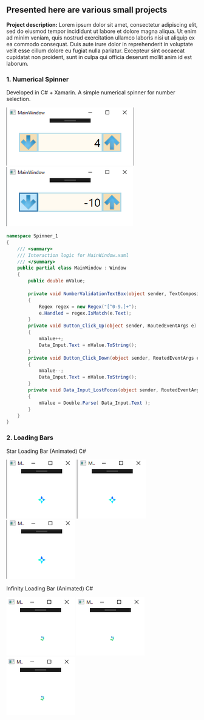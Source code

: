 ## Presented here are various small projects

**Project description:** Lorem ipsum dolor sit amet, consectetur adipiscing elit, sed do eiusmod tempor incididunt ut labore et dolore magna aliqua. Ut enim ad minim veniam, quis nostrud exercitation ullamco laboris nisi ut aliquip ex ea commodo consequat. Duis aute irure dolor in reprehenderit in voluptate velit esse cillum dolore eu fugiat nulla pariatur. Excepteur sint occaecat cupidatat non proident, sunt in culpa qui officia deserunt mollit anim id est laborum.

### 1. Numerical Spinner
Developed in C# + Xamarin. A simple numerical spinner for number selection.

<img src="images/NS1.png"/>
<img src="images/NS2.png"/>

```C#
namespace Spinner_1
{
    /// <summary>
    /// Interaction logic for MainWindow.xaml
    /// </summary>
    public partial class MainWindow : Window
    {
        public double mValue;
               
        private void NumberValidationTextBox(object sender, TextCompositionEventArgs e)
        {
            Regex regex = new Regex("[^0-9.]+");
            e.Handled = regex.IsMatch(e.Text);
        }
        private void Button_Click_Up(object sender, RoutedEventArgs e)
        {
            mValue++;
            Data_Input.Text = mValue.ToString();
        }
        private void Button_Click_Down(object sender, RoutedEventArgs e)
        {
            mValue--;
            Data_Input.Text = mValue.ToString();
        }
        private void Data_Input_LostFocus(object sender, RoutedEventArgs e)
        {
            mValue = Double.Parse( Data_Input.Text );
        }
    }
}
```

### 2. Loading Bars
Star Loading Bar (Animated) C#

<img src="images/LBStarAnim.png"/>
<img src="images/LBStarAnim.png"/>
<img src="images/LBStarAnim.png"/>


Infinity Loading Bar (Animated) C#

<img src="images/LBInfinityAnim.png"/>
<img src="images/LBInfinityAnim.png"/>
<img src="images/LBInfinityAnim.png"/>


